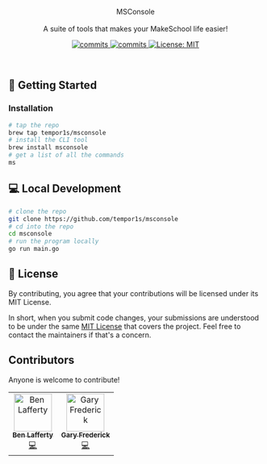 <p align="center">
MSConsole
<br>
<br>
A suite of tools that makes your MakeSchool life easier!
</p>
<p align="center">
  <a>
    <a href="https://goreportcard.com/badge/github.com/tempor1s/msconsole" />
    <img alt="commits" src="https://goreportcard.com/badge/github.com/tempor1s/msconsole" target="_blank" />
    <a href="https://github.com/tempor1s/msconsole/commits/master">
    <img alt="commits" src="https://img.shields.io/github/commit-activity/w/tempor1s/msconsole?color=green" target="_blank" />
  </a> 
  <a href="#" target="_blank">
    <img alt="License: MIT" src="https://img.shields.io/badge/License-MIT-yellow.svg" />
  </a>
</p>
<br>

## 🚀 Getting Started

### Installation

```bash
# tap the repo
brew tap tempor1s/msconsole
# install the CLI tool
brew install msconsole
# get a list of all the commands
ms
```

## 💻 Local Development

```bash
# clone the repo
git clone https://github.com/tempor1s/msconsole
# cd into the repo
cd msconsole
# run the program locally
go run main.go
```

## 📝 License

By contributing, you agree that your contributions will be licensed under its MIT License.

In short, when you submit code changes, your submissions are understood to be under the same [MIT License](http://choosealicense.com/licenses/mit/) that covers the project. Feel free to contact the maintainers if that's a concern.

## Contributors

Anyone is welcome to contribute!

<table>
  <tr>
    <td align="center"><a href="https://github.com/tempor1s"><img src="https://avatars0.githubusercontent.com/u/29741401?s=460&u=1ca03db5bbb7046bab14f72b7d6e801b9b0ac6f0&v=4" width="75px;" alt="Ben Lafferty"/><br /><sub><b>Ben Lafferty</b></sub></a><br /><a href="https://github.com/tempor1s/msconsole/commits?author=tempor1s" title="Code">💻</a></td>
    <td align="center"><a href="https://github.com/imthaghost"><img src="https://avatars3.githubusercontent.com/u/46610773?s=460&v=4" width="75px;" alt="Gary Frederick"/><br /><sub><b>Gary Frederick</b></sub></a><br /><a href="https://github.com/tempor1s/msconsole/commits?author=imthaghost" title="Code">💻</a></td>
  </tr>
